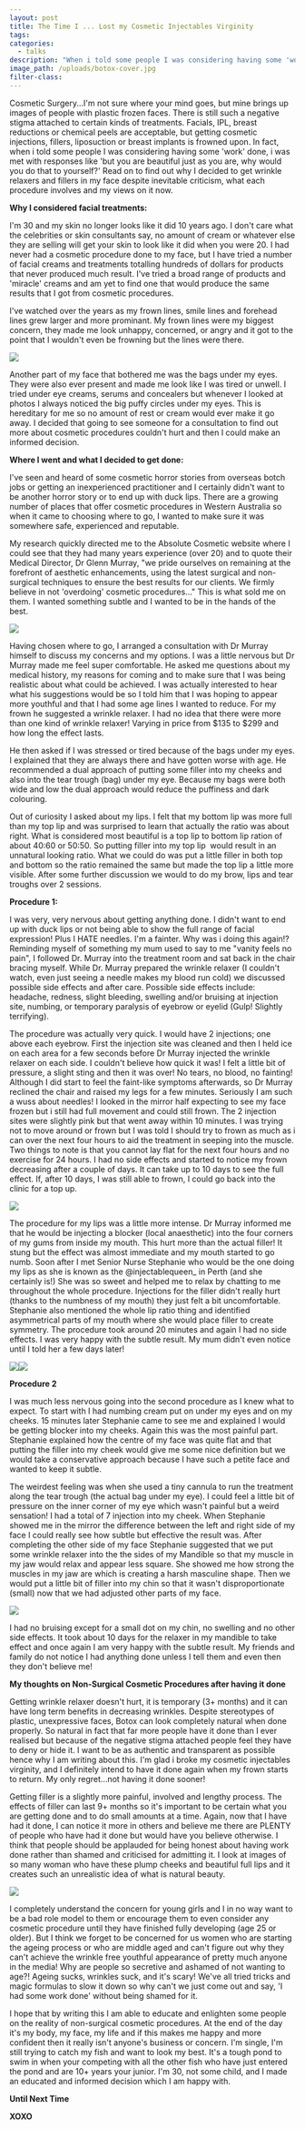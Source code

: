 ```yaml
---
layout: post
title: The Time I ... Lost my Cosmetic Injectables Virginity
tags:
categories:
  - talks
description: "When i told some people I was considering having some 'work' done, i was met with responses like 'but you are beautiful just as you are, why would you do that to yourself?' Read on to find out why I decided to get wrinkle relaxers and fillers in my face despite inevitable criticism,\_what\_each procedure involves and my views on it now."
image_path: /uploads/botox-cover.jpg
filter-class:
---
```



Cosmetic Surgery...I'm not sure where your mind goes, but mine brings up images of people with plastic frozen faces. There is still such a negative stigma attached to certain kinds of treatments. Facials, IPL, breast reductions or chemical peels are acceptable, but getting cosmetic injections, fillers, liposuction or breast implants is frowned upon. In fact, when i told some people I was considering having some 'work' done, i was met with responses like 'but you are beautiful just as you are, why would you do that to yourself?' Read on to find out why I decided to get wrinkle relaxers and fillers in my face despite inevitable criticism, what each procedure involves and my views on it now.

**Why I considered facial treatments:**

I'm 30 and my skin no longer looks like it did 10 years ago. I don't care what the celebrities or skin consultants say, no amount of cream or whatever else they are selling will get your skin to look like it did when you were 20. I had never had a cosmetic procedure done to my face, but I have tried a number of facial creams and treatments totalling hundreds of dollars for products that never produced much result. I've tried a broad range of products and 'miracle' creams and am yet to find one that would produce the same results that I got from cosmetic procedures.

I've watched over the years as my frown lines, smile lines and forehead lines grew larger and more prominant. My frown lines were my biggest concern, they made me look unhappy, concerned, or angry and it got to the point that I wouldn't even be frowning but the lines were there.

![](/uploads/versions/botox6---x----481-516x---.jpg)

Another part of my face that bothered me was the bags under my eyes. They were also ever present and made me look like I was tired or unwell. I tried under eye creams, serums and concealers but whenever I looked at photos I always noticed the big puffy circles under my eyes. This is hereditary for me so no amount of rest or cream would ever make it go away. I decided that going to see someone for a consultation to find out more about cosmetic procedures couldn't hurt and then I could make an informed decision.

**Where I went and what I decided to get done:**

I've seen and heard of some cosmetic horror stories from overseas botch jobs or getting an inexperienced practitioner and I certainly didn't want to be another horror story or to end up with duck lips. There are a growing number of places that offer cosmetic procedures in Western Australia so when it came to choosing where to go, I wanted to make sure it was somewhere safe, experienced and reputable.

My research quickly directed me to the Absolute Cosmetic website where I could see that they had many years experience (over 20) and to quote their Medical Director, Dr Glenn Murray, "we pride ourselves on remaining at the forefront of aesthetic enhancements, using the latest surgical and non-surgical techniques to ensure the best results for our clients. We firmly believe in not 'overdoing' cosmetic procedures..." This is what sold me on them. I wanted something subtle and I wanted to be in the hands of the best.

![](/uploads/versions/absolute---x----459-446x---.jpg)

Having chosen where to go, I arranged a consultation with Dr Murray himself to discuss my concerns and my options. I was a little nervous but Dr Murray made me feel super comfortable. He asked me questions about my medical history, my reasons for coming and to make sure that I was being realistic about what could be achieved. I was actually interested to hear what his suggestions would be so I told him that I was hoping to appear more youthful and that I had some age lines I wanted to reduce. For my frown he suggested a wrinkle relaxer. I had no idea that there were more than one kind of wrinkle relaxer! Varying in price from $135 to $299 and how long the effect lasts.

He then asked if I was stressed or tired because of the bags under my eyes. I explained that they are always there and have gotten worse with age. He recommended a dual approach of putting some filler into my cheeks and also into the tear trough (bag) under my eye. Because my bags were both wide and low the dual approach would reduce the puffiness and dark colouring.

Out of curiosity I asked about my lips. I felt that my bottom lip was more full than my top lip and was surprised to learn that actually the ratio was about right. What is considered most beautiful is a top lip to bottom lip ration of about 40:60 or 50:50. So putting filler into my top lip &nbsp;would result in an unnatural looking ratio. What we could do was put a little filler in both top and bottom so the ratio remained the same but made the top lip a little more visible. After some further discussion we would to do my brow, lips and tear troughs over 2 sessions.

**Procedure 1:**

I was very, very nervous about getting anything done. I didn't want to end up with duck lips or not being able to show the full range of facial expression! Plus I HATE needles. I'm a fainter. Why was i doing this again!? Reminding myself of something my mum used to say to me "vanity feels no pain", I followed Dr. Murray into the treatment room and sat back in the chair bracing myself. While Dr. Murray prepared the wrinkle relaxer (I couldn't watch, even just seeing a needle makes my blood run cold) we discussed possible side effects and after care. Possible side effects include: headache, redness, slight bleeding, swelling and/or bruising at injection site, numbing, or temporary paralysis of eyebrow or eyelid (Gulp! Slightly terrifying).

The procedure was actually very quick. I would have 2 injections; one above each eyebrow. First the injection site was cleaned and then I held ice on each area for a few seconds before Dr Murray injected the wrinkle relaxer on each side. I couldn't believe how quick it was! I felt a little bit of pressure, a slight sting and then it was over! No tears, no blood, no fainting! Although I did start to feel the faint-like symptoms afterwards, so Dr Murray reclined the chair and raised my legs for a few minutes. Seriously I am such a wuss about needles! I looked in the mirror half expecting to see my face frozen but i still had full movement and could still frown. The 2 injection sites were slightly pink but that went away within 10 minutes. I was trying not to move around or frown but I was told I should try to frown as much as i can over the next four hours to aid the treatment in seeping into the muscle. Two things to note is that you cannot lay flat for the next four hours and no exercise for 24 hours. I had no side effects and started to notice my frown decreasing after a couple of days. It can take up to 10 days to see the full effect. If, after 10 days, I was still able to frown, I could go back into the clinic for a top up.

![](/uploads/versions/botox5---x----571-421x---.jpg)

The procedure for my lips was a little more intense. Dr Murray informed me that he would be injecting a blocker (local anaesthetic) into the four corners of my gums from inside my mouth. This hurt more than the actual filler! It stung but the effect was almost immediate and my mouth started to go numb. Soon after I met Senior Nurse Stephanie who would be the one doing my lips as she is known as the @injectablequeen_ in Perth (and she certainly is!) She was so sweet and helped me to relax by chatting to me throughout the whole procedure. Injections for the filler didn't really hurt (thanks to the numbness of my mouth) they just felt a bit uncomfortable. Stephanie also mentioned the whole lip ratio thing and identified asymmetrical parts of my mouth where she would place filler to create symmetry. The procedure took around 20 minutes and again I had no side effects. I was very happy with the subtle result. My mum didn't even notice until I told her a few days later!

![](/uploads/versions/botox4---x----675-383x---.jpg)![](/uploads/versions/botox3---x----438-439x---.jpg)

**Procedure 2**

I was much less nervous going into the second procedure as I knew what to expect. To start with I had numbing cream put on under my eyes and on my cheeks. 15 minutes later Stephanie came to see me and explained I would be getting blocker into my cheeks. Again this was the most painful part. Stephanie explained how the centre of my face was quite flat and that putting the filler into my cheek would give me some nice definition but we would take a conservative approach because I have such a petite face and wanted to keep it subtle.

The weirdest feeling was when she used a tiny cannula to run the treatment along the tear trough (the actual bag under my eye). I could feel a little bit of pressure on the inner corner of my eye which wasn't painful but a weird sensation! I had a total of 7 injection into my cheek. When Stephanie showed me in the mirror the difference between the left and right side of my face I could really see how subtle but effective the result was. After completing the other side of my face Stephanie suggested that we put some wrinkle relaxer into the the sides of my Mandible so that my muscle in my jaw would relax and appear less square. She showed me how strong the muscles in my jaw are which is creating a harsh masculine shape. Then we would put a little bit of filler into my chin so that it wasn't disproportionate (small) now that we had adjusted other parts of my face.

![](/uploads/versions/botox2---x----702-512x---.jpg)

I had no bruising except for a small dot on my chin, no swelling and no other side effects. It took about 10 days for the relaxer in my mandible to take effect and once again I am very happy with the subtle result. My friends and family do not notice I had anything done unless I tell them and even then they don't believe me!

**My thoughts on Non-Surgical Cosmetic Procedures after having it done**

Getting wrinkle relaxer doesn't hurt, it is temporary (3+ months) and it can have long term benefits in decreasing wrinkles. Despite stereotypes of plastic, unexpressive faces, Botox can look completely natural when done properly. So natural in fact that far more people have it done than I ever realised but because of the negative stigma attached people feel they have to deny or hide it. I want to be as authentic and transparent as possible hence why I am writing about this. I'm glad i broke my cosmetic injectables virginity, and I definitely intend to have it done again when my frown starts to return. My only regret...not having it done sooner!

Getting filler is a slightly more painful, involved and lengthy process. The effects of filler can last 9+ months so it's important to be certain what you are getting done and to do small amounts at a time. Again, now that I have had it done, I can notice it more in others and believe me there are PLENTY of people who have had it done but would have you believe otherwise. I think that people should be applauded for being honest about having work done rather than shamed and criticised for admitting it. I look at images of so many woman who have these plump cheeks and beautiful full lips and it creates such an unrealistic idea of what is natural beauty.

![](/uploads/versions/botox1---x----703-525x---.jpg)

I completely understand the concern for young girls and I in no way want to be a bad role model to them or encourage them to even consider any cosmetic procedure until they have finished fully developing (age 25 or older). But I think we forget to be concerned for us women who are starting the ageing process or who are middle aged and can't figure out why they can't achieve the wrinkle free youthful appearance of pretty much anyone in the media! Why are people so secretive and ashamed of not wanting to age?! Ageing sucks, wrinkles suck, and it's scary! We've all tried tricks and magic formulas to slow it down so why can't we just come out and say, 'I had some work done' without being shamed for it.

I hope that by writing this I am able to educate and enlighten some people on the reality of non-surgical cosmetic procedures. At the end of the day it's my body, my face, my life and if this makes me happy and more confident then it really isn't anyone's business or concern. I'm single, I'm still trying to catch my fish and want to look my best. It's a tough pond to swim in when your competing with all the other fish who have just entered the pond and are 10+ years your junior. I'm 30, not some child, and I made an educated and informed decision which I am happy with.

**Until Next Time**

**XOXO**